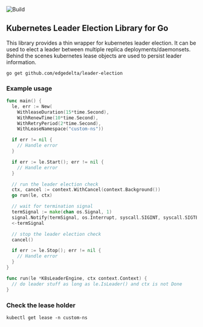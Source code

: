 
![Build](https://github.com/edgedelta/leader-election/actions/workflows/go.yml/badge.svg)


## Kubernetes Leader Election Library for Go

This library provides a thin wrapper for kubernetes leader election. It can be used to elect a leader between multiple replica deployments/daemonsets. Behind the scenes kubernetes lease objects are used to persist leader information.

```
go get github.com/edgedelta/leader-election
```


### Example usage

```go
func main() {
  le, err := New(
    WithleaseDuration(15*time.Second),
    WithRenewTime(10*time.Second),
    WithRetryPeriod(2*time.Second),
    WithLeaseNamespace("custom-ns"))

  if err != nil {
    // Handle error
  }

  if err := le.Start(); err != nil {
    // Handle error
  }

  // run the leader election check
  ctx, cancel := context.WithCancel(context.Background())
  go run(le, ctx)

  // wait for termination signal
  termSignal := make(chan os.Signal, 1)
  signal.Notify(termSignal, os.Interrupt, syscall.SIGINT, syscall.SIGTERM)
  <-termSignal

  // stop the leader election check
  cancel()

  if err := le.Stop(); err != nil {
    // Handle error
  }
}

func run(le *K8sLeaderEngine, ctx context.Context) {
  // do leader stuff as long as le.IsLeader() and ctx is not Done
}
```

### Check the lease holder
```
kubectl get lease -n custom-ns
```